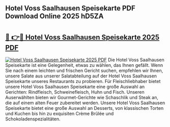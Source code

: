 ## Hotel Voss Saalhausen Speisekarte PDF Download Online 2025 hD5ZA

# <h2><a href="http://gce3gni.nevu.top/?p=Hotel+Voss+Saalhausen+Speisekarte">🔗 👉🔴 Hotel Voss Saalhausen Speisekarte 2025 PDF</a></h2>

[![Hotel Voss Saalhausen Speisekarte 2025 PDF](https://i.imgur.com/dBaPXMq.png)](http://gce3gni.nevu.top/?p=Hotel+Voss+Saalhausen+Speisekarte)
Die Hotel Voss Saalhausen Speisekarte ist eine Gelegenheit, etwas zu wählen, das Ihnen gefällt. Wenn Sie nach einem leichten und frischen Gericht suchen, empfehlen wir Ihnen, unsere Salate aus unserer Salatabteilung auf der Hotel Voss Saalhausen Speisekarte unseres Restaurants zu probieren. Für Fleischliebhaber bietet unsere Hotel Voss Saalhausen Speisekarte eine große Auswahl an Gerichten: Rindfleisch, Schweinefleisch, Huhn und Fisch. Unseren Auserwählten bieten wir Gourmet-Gerichte wie Schaschlik und Steak an, die auf einem alten Feuer zubereitet werden. Unsere Hotel Voss Saalhausen Speisekarte bietet eine große Auswahl an Desserts, von klassischen Torten und Kuchen bis hin zu exquisiten Crème Brûlée und Schokoladenspezialitäten.
